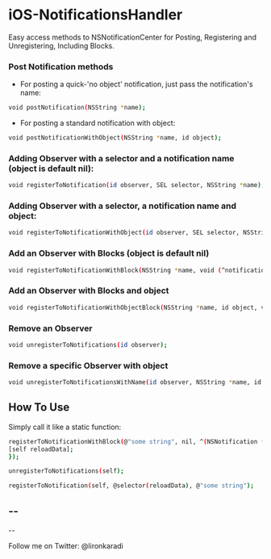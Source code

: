 # iOS-NotificationsHandler
Easy access methods to NSNotificationCenter for Posting, Registering and Unregistering, Including Blocks.

### Post Notification methods

- For posting a quick-'no object' notification, just pass the notification's name:
```sh
void postNotification(NSString *name);
```
- For posting a standard notification with object:
```sh
void postNotificationWithObject(NSString *name, id object);
```


###  Adding Observer with a selector and a notification name (object is default nil):
```sh
void registerToNotification(id observer, SEL selector, NSString *name);
```
###  Adding Observer with a selector, a notification name and object:
```sh
void registerToNotificationWithObject(id observer, SEL selector, NSString *name, id object);
```

###  Add an Observer with Blocks (object is default nil)
```sh
void registerToNotificationWithBlock(NSString *name, void (^notificationBlock)(NSNotification *note));
```
###  Add an Observer with Blocks and object
```sh
void registerToNotificationWithObjectBlock(NSString *name, id object, void (^notificationBlock)(NSNotification *note));
```
###  Remove an Observer
```sh
void unregisterToNotifications(id observer);
```
###  Remove a specific Observer with object
```sh
void unregisterToNotificationsWithName(id observer, NSString *name, id object);
```

## How To Use

Simply call it like a static function:

```sh
registerToNotificationWithBlock(@"some string", nil, ^(NSNotification *note) {
[self reloadData];
});
```

```sh
unregisterToNotifications(self);
```

```sh
registerToNotification(self, @selector(reloadData), @"some string");
```


--
--
--

Follow me on Twitter: @lironkaradi
